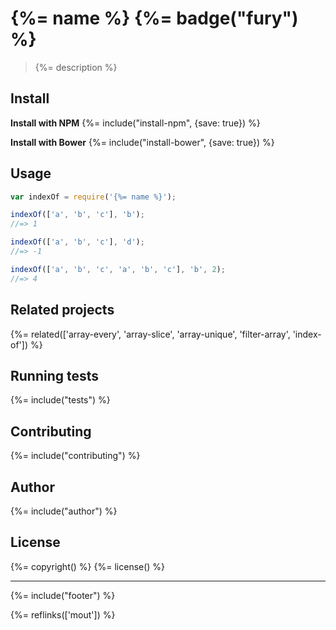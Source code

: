 # {%= name %} {%= badge("fury") %}

> {%= description %}

## Install
**Install with NPM**
{%= include("install-npm", {save: true}) %}

**Install with Bower**
{%= include("install-bower", {save: true}) %}

## Usage

```js
var indexOf = require('{%= name %}');

indexOf(['a', 'b', 'c'], 'b');
//=> 1

indexOf(['a', 'b', 'c'], 'd');
//=> -1

indexOf(['a', 'b', 'c', 'a', 'b', 'c'], 'b', 2);
//=> 4
```

## Related projects
{%= related(['array-every', 'array-slice', 'array-unique', 'filter-array', 'index-of']) %}

## Running tests
{%= include("tests") %}

## Contributing
{%= include("contributing") %}

## Author
{%= include("author") %}

## License
{%= copyright() %}
{%= license() %}

***

{%= include("footer") %}

{%= reflinks(['mout']) %}
